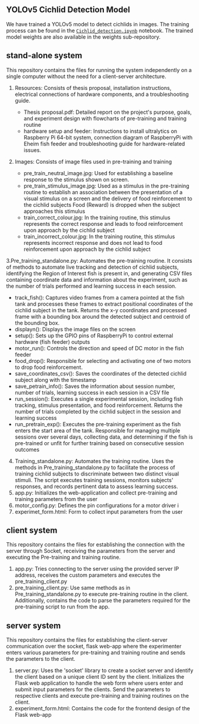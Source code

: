 ## YOLOv5 Cichlid Detection Model

We have trained a YOLOv5 model to detect cichlids in images. The training process can be found in the [`Cichlid_detection.ipynb`](Cichlid_detection.ipynb) notebook. The trained model weights are also available in the weights sub-repository.

## stand-alone system
This repository contains the files for running the system independently on a single computer without the need for a client-server architecture.
1. Resources: Consists of thesis proposal, installation instructions, electrical connections of hardware components, and a troubleshooting guide.
   - Thesis proposal.pdf: Detailed report on the project's purpose, goals, and experiment design with flowcharts of pre-training and training routine
   - hardware setup and feeder: Instructions to install ultralytics on Raspberry Pi 64-bit system, connection diagram of RaspberryPi with Eheim fish feeder and troubleshooting guide for hardware-related issues.

2. Images: Consists of image files used in pre-training and training
   - pre_train_neutral_image.jpg: Used for establishing a baseline response to the stimulus shown on screen.
   - pre_train_stimulus_image.jpg: Used as a stimulus in the pre-training routine to establish an association between the presentation of a visual stimulus on a screen and the delivery of food reinforcement to the cichlid subjects Food (Reward) is dropped when the subject approaches this stimulus
   - train_correct_colour.jpg: In the training routine, this stimulus represents the correct response and leads to food reinforcement upon approach by the cichlid subject
   - train_incorrect_colour.jpg:  In the training routine, this stimulus represents incorrect response and does not lead to food reinforcement upon approach by the cichlid subject

3.Pre_training_standalone.py: Automates the pre-training routine. It consists of methods to automate live tracking and detection of cichlid subjects, identifying the Region of Interest fish is present in, and generating CSV files containing coordinate data and information about the experiment, such as the number of trials performed and learning success in each session.
  - track_fish(): Captures video frames from a camera pointed at the fish tank and processes these frames to extract positional coordinates of the cichlid subject in the tank. Returns the x-y coordinates and processed frame with a bounding box around 
    the detected subject and centroid of the bounding box.
  - displayn(): Displays the image files on the screen
  - setup(): Sets up the GPIO pins of RaspberryPi to control external hardware (fish feeder) outputs
  - motor_run(): Controls the direction and speed of DC motor in the fish feeder 
  - food_drop(): Responsible for selecting and activating one of two motors to drop food reinforcement.
  - save_coordinates_csv(): Saves the coordinates of the detected cichlid subject along with the timestamp
  - save_petrain_info(): Saves the information about session number, number of trials, learning success in each session in a CSV file
  - run_session(): Executes a single experimental session, including fish tracking, stimulus presentation, and food reinforcement. Returns the number of trials completed by the cichlid subject in the session and learning success
  - run_pretrain_exp(): Executes the pre-training experiment as the fish enters the start area of the tank. Responsible for managing multiple sessions over several days, collecting data, and determining if the fish is pre-trained or unfit for 
    further training based on consecutive session outcomes
    
4. Training_standalone.py: Automates the training routine. Uses the methods in Pre_training_standalone.py to facilitate the process of training cichlid subjects to discriminate between two distinct visual stimuli. The script executes training sessions, monitors subjects' responses, and records pertinent data to assess learning success.
5. app.py: Initializes the web-application and collect pre-training and training parameters from the user
6. motor_config.py: Defines the pin configurations for a motor driver i
7. experimet_form.html: Form to collect input parameters from the user

## client system
This repository contains the files for establishing the connection with the server through Socket, receiving the parameters from the server and executing the Pre-training and training routine.
1. app.py: Tries connecting to the server using the provided server IP address, receives the custom parameters and executes the pre_training_client.py
2. pre_training_client.py: Use same methods as in Pre_training_standalone.py to execute pre-training routine in the client.  Additionally, contains the code to parse the parameters required for the pre-training script to run from the app.

## server system
This repository contains the files for establishing the client-server communication over the socket, flask web-app where the experimenter enters various parameters for pre-training and training routine and sends the parameters to the client.
1. server.py: Uses the 'socket' library to create a socket server and identify the client based on a unique client ID sent by the client. Initializes the Flask web application to handle the web form where users enter  and submit input parameters for the clients. Send the parameters to respective clients and execute pre-training and training routines on the client.
2. experiment_form.html: Contains the code for the frontend design of the Flask web-app

